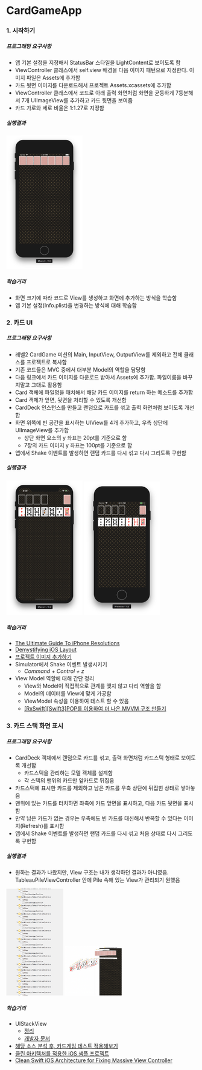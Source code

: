 # CardGameApp

### 1. 시작하기 

##### 프로그래밍 요구사항
* 앱 기본 설정을 지정해서 StatusBar 스타일을 LightContent로 보이도록 함
* ViewController 클래스에서 self.view 배경을 다음 이미지 패턴으로 지정한다. 이미지 파일은 Assets에 추가함
* 카드 뒷면 이미지를 다운로드해서 프로젝트 Assets.xcassets에 추가함
* ViewController 클래스에서 코드로 아래 출력 화면처럼 화면을 균등하게 7등분해서 7개 UIImageView를 추가하고 카드 뒷면을 보여줌
* 카드 가로와 세로 비율은 1:1.27로 지정함

##### 실행결과 

<img src="./images/cardgame-app-result-1.png" width="40%"></img>

##### 학습거리
* 화면 크기에 따라 코드로 View를 생성하고 화면에 추가하는 방식을 학습함
* 앱 기본 설정(Info.plist)을 변경하는 방식에 대해 학습함

### 2. 카드 UI

##### 프로그래밍 요구사항
* 레벨2 CardGame 미션의 Main, InputView, OutputView를 제외하고 전체 클래스를 프로젝트로 복사함
* 기존 코드들은 MVC 중에서 대부분 Model의 역할을 담당함
* 다음 링크에서 카드 이미지를 다운로드 받아서 Assets에 추가함. 파일이름을 바꾸지말고 그대로 활용함
* Card 객체에 파일명을 매치해서 해당 카드 이미지를 return 하는 메소드를 추가함
* Card 객체가 앞면, 뒷면을 처리할 수 있도록 개선함
* CardDeck 인스턴스를 만들고 랜덤으로 카드를 섞고 출력 화면처럼 보이도록 개선함
* 화면 위쪽에 빈 공간을 표시하는 UIView를 4개 추가하고, 우측 상단에 UIImageView를 추가함
    * 상단 화면 요소의 y 좌표는 20pt를 기준으로 함
    * 7장의 카드 이미지 y 좌표는 100pt를 기준으로 함
* 앱에서 Shake 이벤트를 발생하면 랜덤 카드를 다시 섞고 다시 그리도록 구현함

##### 실행결과

<img src="./images/cardgame-app-result-2-1.png" width="40%"></img>
<img src="./images/cardgame-app-result-2-2.png" width="40%"></img>

##### 학습거리
* [The Ultimate Guide To iPhone Resolutions](https://www.paintcodeapp.com/news/ultimate-guide-to-iphone-resolutions)
* [Demystifying iOS Layout](http://tech.gc.com/demystifying-ios-layout/)
* [프로젝트 이미지 추가하기](https://wiki.yuaming.com/ios/adding-images-in-project.html) 
* Simulator에서 Shake 이벤트 발생시키기
    * _Command + Control + z_ 
* View Model 역할에 대해 간단 정리
    * View와 Model이 직접적으로 관계를 맺지 않고 다리 역할을 함
    * Model의 데이터를 View에 맞게 가공함
    * ViewModel 속성을 이용하여 테스트 할 수 있음 
    * [[RxSwift][Swift3]POP를 이용하여 더 나은 MVVM 구조 만들기](http://minsone.github.io/programming/better-mvvm-architecture-from-kickstarter-oss)

### 3. 카드 스택 화면 표시

##### 프로그래밍 요구사항
* CardDeck 객체에서 랜덤으로 카드를 섞고, 출력 화면처럼 카드스택 형태로 보이도록 개선함
    * 카드스택을 관리하는 모델 객체를 설계함
    * 각 스택의 맨위의 카드만 앞카드로 뒤집음
* 카드스택에 표시한 카드를 제외하고 남은 카드를 우측 상단에 뒤집힌 상태로 쌓아놓음
* 맨위에 있는 카드를 터치하면 좌측에 카드 앞면을 표시하고, 다음 카드 뒷면을 표시함
* 만약 남은 카드가 없는 경우는 우측에도 빈 카드를 대신해서 반복할 수 있다는 이미지(Refresh)를 표시함
* 앱에서 Shake 이벤트를 발생하면 랜덤 카드를 다시 섞고 처음 상태로 다시 그리도록 구현함

##### 실행결과
* 원하는 결과가 나왔지만, View 구조는 내가 생각하던 결과가 아니였음. TableauPileViewController 안에 Pile 속해 있는 View가 관리되기 원했음

<img src="./images/cardgame-app-result-3-1.png" width="30%"></img>
<img src="./images/cardgame-app-result-3-2.png" width="30%"></img>

##### 학습거리 
* UIStackView
    * [정리](https://wiki.yuaming.com/ios/auto-layout.html)
    * [개발자 문서](https://developer.apple.com/documentation/uikit/uistackview)
* [해당 소스 분석 후, 카드게임 테스트 적용해보기](https://github.com/asmtechnology/Lesson12.iOSTesting.2017.Apress)
* [클린 아키텍처를 적용한 iOS 샘플 프로젝트](https://github.com/Clean-Swift/CleanStore)
* [Clean Swift iOS Architecture for Fixing Massive View Controller](https://clean-swift.com/clean-swift-ios-architecture/)